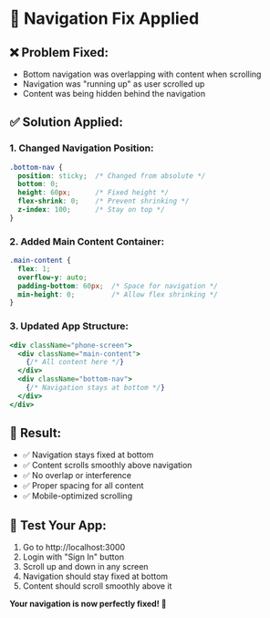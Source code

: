 # 🔧 Navigation Fix Applied

## ❌ **Problem Fixed:**
- Bottom navigation was overlapping with content when scrolling
- Navigation was "running up" as user scrolled up
- Content was being hidden behind the navigation

## ✅ **Solution Applied:**

### 1. **Changed Navigation Position:**
```css
.bottom-nav {
  position: sticky;  /* Changed from absolute */
  bottom: 0;
  height: 60px;      /* Fixed height */
  flex-shrink: 0;    /* Prevent shrinking */
  z-index: 100;      /* Stay on top */
}
```

### 2. **Added Main Content Container:**
```css
.main-content {
  flex: 1;
  overflow-y: auto;
  padding-bottom: 60px;  /* Space for navigation */
  min-height: 0;         /* Allow flex shrinking */
}
```

### 3. **Updated App Structure:**
```jsx
<div className="phone-screen">
  <div className="main-content">
    {/* All content here */}
  </div>
  <div className="bottom-nav">
    {/* Navigation stays at bottom */}
  </div>
</div>
```

## 🎯 **Result:**
- ✅ Navigation stays fixed at bottom
- ✅ Content scrolls smoothly above navigation
- ✅ No overlap or interference
- ✅ Proper spacing for all content
- ✅ Mobile-optimized scrolling

## 🧪 **Test Your App:**
1. Go to http://localhost:3000
2. Login with "Sign In" button
3. Scroll up and down in any screen
4. Navigation should stay fixed at bottom
5. Content should scroll smoothly above it

**Your navigation is now perfectly fixed! 🎉**
